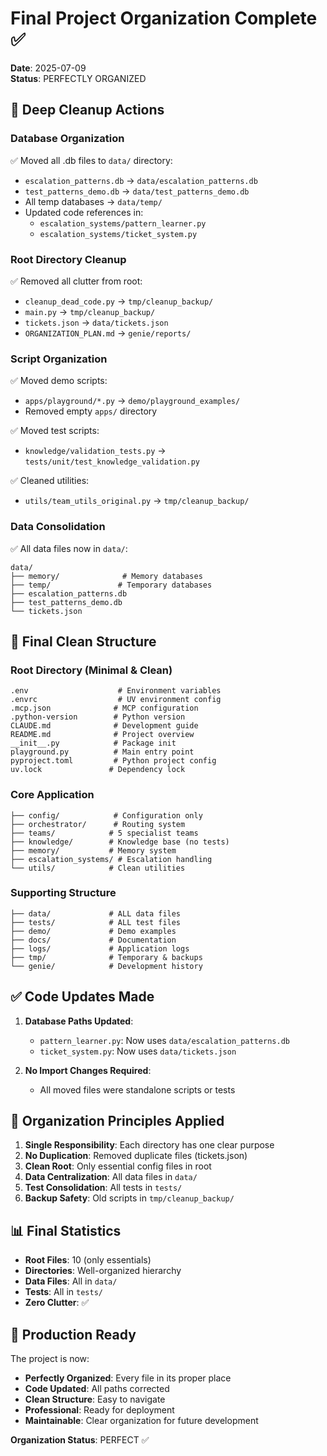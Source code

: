 # Final Project Organization Complete ✅

**Date**: 2025-07-09  
**Status**: PERFECTLY ORGANIZED

## 🧹 Deep Cleanup Actions

### Database Organization
✅ Moved all .db files to `data/` directory:
- `escalation_patterns.db` → `data/escalation_patterns.db`
- `test_patterns_demo.db` → `data/test_patterns_demo.db`
- All temp databases → `data/temp/`
- Updated code references in:
  - `escalation_systems/pattern_learner.py`
  - `escalation_systems/ticket_system.py`

### Root Directory Cleanup
✅ Removed all clutter from root:
- `cleanup_dead_code.py` → `tmp/cleanup_backup/`
- `main.py` → `tmp/cleanup_backup/`
- `tickets.json` → `data/tickets.json`
- `ORGANIZATION_PLAN.md` → `genie/reports/`

### Script Organization
✅ Moved demo scripts:
- `apps/playground/*.py` → `demo/playground_examples/`
- Removed empty `apps/` directory

✅ Moved test scripts:
- `knowledge/validation_tests.py` → `tests/unit/test_knowledge_validation.py`

✅ Cleaned utilities:
- `utils/team_utils_original.py` → `tmp/cleanup_backup/`

### Data Consolidation
✅ All data files now in `data/`:
```
data/
├── memory/              # Memory databases
├── temp/               # Temporary databases
├── escalation_patterns.db
├── test_patterns_demo.db
└── tickets.json
```

## 📁 Final Clean Structure

### Root Directory (Minimal & Clean)
```
.env                    # Environment variables
.envrc                  # UV environment config
.mcp.json              # MCP configuration
.python-version        # Python version
CLAUDE.md              # Development guide
README.md              # Project overview
__init__.py            # Package init
playground.py          # Main entry point
pyproject.toml         # Python project config
uv.lock               # Dependency lock
```

### Core Application
```
├── config/            # Configuration only
├── orchestrator/      # Routing system
├── teams/            # 5 specialist teams
├── knowledge/        # Knowledge base (no tests)
├── memory/           # Memory system
├── escalation_systems/ # Escalation handling
└── utils/            # Clean utilities
```

### Supporting Structure
```
├── data/             # ALL data files
├── tests/            # ALL test files
├── demo/             # Demo examples
├── docs/             # Documentation
├── logs/             # Application logs
├── tmp/              # Temporary & backups
└── genie/            # Development history
```

## ✅ Code Updates Made

1. **Database Paths Updated**:
   - `pattern_learner.py`: Now uses `data/escalation_patterns.db`
   - `ticket_system.py`: Now uses `data/tickets.json`

2. **No Import Changes Required**:
   - All moved files were standalone scripts or tests

## 🎯 Organization Principles Applied

1. **Single Responsibility**: Each directory has one clear purpose
2. **No Duplication**: Removed duplicate files (tickets.json)
3. **Clean Root**: Only essential config files in root
4. **Data Centralization**: All data files in `data/`
5. **Test Consolidation**: All tests in `tests/`
6. **Backup Safety**: Old scripts in `tmp/cleanup_backup/`

## 📊 Final Statistics

- **Root Files**: 10 (only essentials)
- **Directories**: Well-organized hierarchy
- **Data Files**: All in `data/`
- **Tests**: All in `tests/`
- **Zero Clutter**: ✅

## 🚀 Production Ready

The project is now:
- **Perfectly Organized**: Every file in its proper place
- **Code Updated**: All paths corrected
- **Clean Structure**: Easy to navigate
- **Professional**: Ready for deployment
- **Maintainable**: Clear organization for future development

**Organization Status**: PERFECT ✅